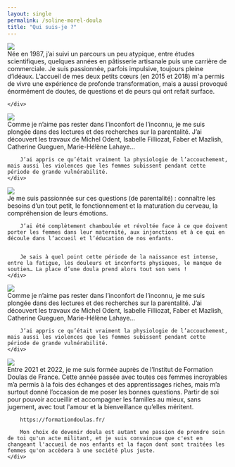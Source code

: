 ```yaml
---
layout: single
permalink: /soline-morel-doula
title: "Qui suis-je ?"
---
```


<div class="image-texte">
    <div class="image">
        <img src="/assets/images/soline-morel-doula/budda-tree.jpg"/>
    </div>
    <div class="texte">
        Née en 1987, j’ai suivi un parcours un peu atypique, entre études scientifiques, quelques années en pâtisserie artisanale puis une carrière de commerciale. Je suis passionnée, parfois impulsive, toujours pleine d’idéaux.
L’accueil de mes deux petits cœurs (en 2015 et 2018) m'a permis de vivre une expérience de profonde transformation, mais a aussi provoqué énormément de doutes, de questions et de peurs qui ont refait surface.

    </div>
</div>


<div class="image-texte odd">
    <div class="image">
        <img src="/assets/images/soline-morel-doula/sunset.jpg"/>
    </div>
    <div class="texte">
        Comme je n’aime pas rester dans l’inconfort de l’inconnu, je me suis plongée dans des lectures et des recherches sur la parentalité. J’ai découvert les travaux de Michel Odent, Isabelle Filliozat, Faber et Mazlish, Catherine Gueguen, Marie-Hélène Lahaye… 

        J’ai appris ce qu’était vraiment la physiologie de l’accouchement, mais aussi les violences que les femmes subissent pendant cette période de grande vulnérabilité. 
    </div>
    
</div>

<div class="image-texte">
    <div class="image">
        <img src="/assets/images/soline-morel-doula/sunset.jpg"/>
    </div>
    <div class="texte">
        Je me suis passionnée sur ces questions (de parentalité) : connaître les besoins d’un tout petit, le fonctionnement et la maturation du cerveau, la compréhension de leurs émotions.  

        J’ai été complètement chamboulée et révoltée face à ce que doivent porter les femmes dans leur maternité, aux injonctions et à ce qui en découle dans l’accueil et l’éducation de nos enfants.
        

        Je sais à quel point cette période de la naissance est intense, entre la fatigue, les douleurs et inconforts physiques, le manque de soutien… La place d’une doula prend alors tout son sens !
    </div>
    
</div>

<div class="image-texte odd">
    <div class="image">
        <img src="/assets/images/soline-morel-doula/budda-tree.jpg"/>
    </div>
    <div class="texte">
        Comme je n’aime pas rester dans l’inconfort de l’inconnu, je me suis plongée dans des lectures et des recherches sur la parentalité. J’ai découvert les travaux de Michel Odent, Isabelle Filliozat, Faber et Mazlish, Catherine Gueguen, Marie-Hélène Lahaye… 

        J’ai appris ce qu’était vraiment la physiologie de l’accouchement, mais aussi les violences que les femmes subissent pendant cette période de grande vulnérabilité. 
    </div>
</div>


<div class="image-texte">
    <div class="image">
        <img src="/assets/images/soline-morel-doula/sunset.jpg"/>
    </div>
    <div class="texte">
        Entre 2021 et 2022, je me suis formée auprès de l’Institut de Formation Doulas de France. Cette année passée avec toutes ces femmes incroyables m’a permis à la fois des échanges et des apprentissages riches, mais m’a surtout donné l’occasion de me poser les bonnes questions. Partir de soi pour pouvoir accueillir et accompagner les familles au mieux, sans jugement, avec tout l'amour et la bienveillance qu’elles méritent.

        https://formationdoulas.fr/ 

        Mon choix de devenir doula est autant une passion de prendre soin de toi qu'un acte militant, et je suis convaincue que c'est en changeant l'accueil de nos enfants et la façon dont sont traitées les femmes qu'on accèdera à une société plus juste. 
    </div>
</div>